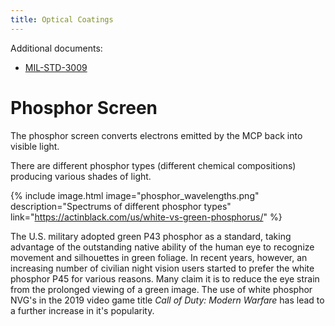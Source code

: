 ```yaml
---
title: Optical Coatings
---
```


Additional documents:

* [MIL-STD-3009](https://www.appliedavionics.com/pdf/MIL-STD-3009.pdf)

# Phosphor Screen

The phosphor screen converts electrons emitted by the MCP back into visible light.

There are different phosphor types (different chemical compositions) producing various shades of light.

{% include image.html
  image="phosphor_wavelengths.png"
  description="Spectrums of different phosphor types"
  link="https://actinblack.com/us/white-vs-green-phosphorus/" %}

The U.S. military adopted green P43 phosphor as a standard, taking advantage of the outstanding
native ability of the human eye to recognize movement and silhouettes in green foliage.
In recent years, however, an increasing number of civilian night vision users started to prefer
the white phosphor P45 for various reasons.
Many claim it is to reduce the eye strain from the prolonged viewing of a green image.
The use of white phosphor NVG's in the 2019 video game title *Call of Duty: Modern Warfare*
has lead to a further increase in it's popularity.